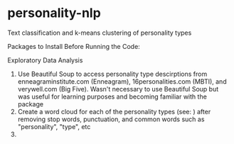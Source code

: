 # personality-nlp
Text classification and k-means clustering of personality types

Packages to Install Before Running the Code:


Exploratory Data Analysis
1. Use Beautiful Soup to access personality type descirptions from enneagraminstitute.com (Enneagram), 16personalities.com (MBTI), and verywell.com (Big Five). Wasn't necessary to use Beautiful Soup but was useful for learning purposes and becoming familiar with the package
2. Create a word cloud for each of the personality types (see: ) after removing stop words, punctuation, and common words such as "personality", "type", etc
3. 
